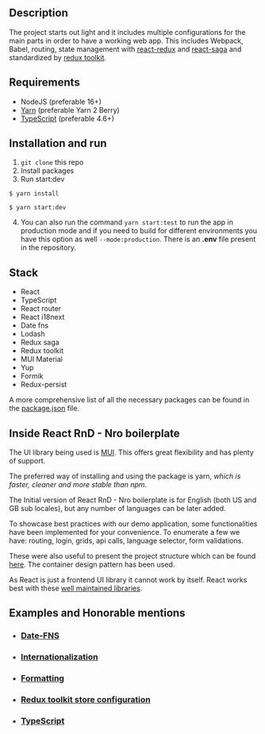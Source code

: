 ## Description

The project starts out light and it includes multiple configurations for the main parts in order to have a working web app. This includes Webpack, Babel, routing, state management with [react-redux](https://react-redux.js.org/introduction/getting-started) and [react-saga](https://redux-saga.js.org/docs/introduction/GettingStarted) and standardized by [redux toolkit](https://redux-toolkit.js.org/introduction/getting-started).

## Requirements

- NodeJS (preferable 16+)
- [Yarn](https://yarnpkg.com/getting-started/migration) (preferable Yarn 2 Berry)
- [TypeScript](https://www.typescriptlang.org/docs/handbook/release-notes/typescript-4-6.html) (preferable 4.6+)

## Installation and run

1. `git clone` this repo
2. Install packages
3. Run start:dev
```shell
$ yarn install

$ yarn start:dev
```

4. You can also run the command `yarn start:test` to run the app in production mode and if you need to build for different environments you have this option as well `--mode:production`. There is an **.env** file present in the repository.

## Stack

- React
- TypeScript
- React router
- React i18next
- Date fns
- Lodash
- Redux saga
- Redux toolkit
- MUI Material
- Yup
- Formik
- Redux-persist

A more comprehensive list of all the necessary packages can be found in the [package.json](https://gitlab.netrom.live/netrom/boilerplates/react/-/blob/master/package.json) file.


## Inside React RnD - Nro boilerplate

The UI library being used is [MUI](https://mui.com/). This offers great flexibility and has plenty of support.

The preferred way of installing and using the package is yarn, _which is faster, cleaner and more stable than npm_.

The Initial version of React RnD - Nro boilerplate is for English (both US and GB sub locales), but any number of languages can be later added.

To showcase best practices with our demo application, some functionalities have been implemented for your convenience. To enumerate a few we have: routing, login, grids, api calls, language selector, form validations.

These were also useful to present the project structure which can be found [here](https://gitlab.netrom.live/netrom/boilerplates/react/-/blob/master/.README-Files/app-skeleton.md). The container design pattern has been used.

As React is just a frontend UI library it cannot work by itself. React works best with these [well maintained libraries](https://gitlab.netrom.live/netrom/boilerplates/react/-/blob/master/.README-Files/app-skeleton.md).

## Examples and Honorable mentions

* ### [Date-FNS](https://gitlab.netrom.live/netrom/boilerplates/react/-/blob/master/.README-Files/date-fns.md)
* ### [Internationalization](https://gitlab.netrom.live/netrom/boilerplates/react/-/blob/master/.README-Files/i18next.md)
* ### [Formatting](https://gitlab.netrom.live/netrom/boilerplates/react/-/blob/master/.README-Files/prettier.md)
* ### [Redux toolkit store configuration](https://gitlab.netrom.live/netrom/boilerplates/react/-/blob/master/.README-Files/store-details.md)
* ### [TypeScript](https://gitlab.netrom.live/netrom/boilerplates/react/-/blob/master/.README-Files/typescript.md)
